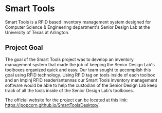 # Smart Tools
Smart Tools is a RFID based inventory management system designed for Computer Science & Engineering department's Senior Design Lab at the University of Texas at Arlington.

## Project Goal
The goal of the Smart Tools project was to develop an inventory management system that made the job of keeping the Senior Design Lab's toolboxes organized quick and easy. Our team sought to accomplish this goal using RFID technology. Using RFID tag on tools inside of each toolbox and an Impinj RFID reader/antennas our Smart Tools inventory management software would be able to help the custodian of the Senior Design Lab keep track of all the tools inside of the Senior Design Lab's toolboxes.

The official website for the project can be located at this link: https://ipopcorn.github.io/SmartToolsDesktop/.
